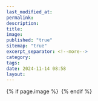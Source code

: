 ```yaml
---
last_modified_at: 
permalink: 
description: 
title: 
image: 
published: "true"
sitemap: "true"
excerpt_separator: <!--more-->
category: 
tags: 
date: 2024-11-14 08:58
layout:
---
```



{% if page.image %} <img src="{{ page.image }}" alt=""> {% endif %}